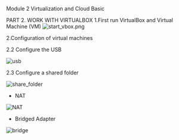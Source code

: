 Module 2 Virtualization and Cloud Basic

PART 2. WORK WITH VIRTUALBOX
1.First run VirtualBox and Virtual Machine (VM)
![start_vbox.png](https://github.com/KonovalovAlexey/Stepik_Lesson3.6/blob/master/start_vbox.png)

2.Configuration of virtual machines

2.2 Configure the USB

![usb](https://github.com/KonovalovAlexey/Stepik_Lesson3.6/blob/master/usb.png)

2.3 Configure a shared folder

![share_folder](https://github.com/KonovalovAlexey/Stepik_Lesson3.6/blob/master/add_share_folder.png)

- NAT

![NAT](https://github.com/KonovalovAlexey/Stepik_Lesson3.6/blob/master/NAT.png)


- Bridged Adapter

![bridge](https://github.com/KonovalovAlexey/Stepik_Lesson3.6/blob/master/bridge.png)
